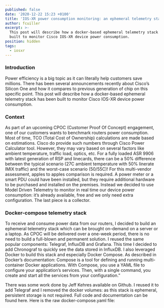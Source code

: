 ```yaml
---
published: false
date: '2020-12-22 15:23 +0100'
title: 'IOS-XR power consumption monitoring: an ephemeral telemetry stack use case'
author: fcuiller
excerpt: >-
  This post will describe how a docker-based ephemeral telemetry stack has been
  built to monitor Cisco IOS-XR device power consumption.
position: hidden
tags:
  - iosxr
---
```

### Introduction

Power efficiency is a big topic as it can literally help customers save millions. There has been several announcements recently about Cisco’s Silicon One and how it compares to previous generation of chip on this specific point. 
This post will describe how a docker-based ephemeral telemetry stack has been built to monitor Cisco IOS-XR device power consumption.

### Context

As part of an upcoming CPOC (Customer Proof Of Concept) engagement, one of our customers wants to benchmark routers power consumption. Most of time, TCO (Total Cost of Ownership) calculations are made based on estimations. Cisco do provide such numbers through Cisco Power Calculator tool. However, they may vary based on several factors like ambient temperature, traffic load, optics, etc. For a fully loaded ASR 9906 with latest generation of RSP and linecards, there can be a 50% difference between the typical scenario (27C ambient temperature with 50% linerate IMIX traffic) and the worst-case scenario (50/55C)!
For this multi-vendor assessment, apples to apples comparison is required. A power meter or a smart PDU could have been installed, but they require additional hardware to be purchased and installed on the premises. Instead we decided to use Model Driven Telemetry to monitor in real time our device power consumption: it’s already available, free and we only need extra configuration. The last piece is a collector.

### Docker-compose telemetry stack

To receive and consume power data from our routers, I decided to build an ephemeral telemetry stack which can be brought on-demand on a server or a laptop. As CPOC will be delivered over a one-week period, there is no need to build a full-blown and permanent solution.
I reused the same popular components: Telegraf, InfluxDB and Grafana. This time I decided to add Chronograf to quickly see the data stored in InfluxDB. I also leveraged Docker to build this stack and especially Docker Compose. As described in Docker’s documentation:
Compose is a tool for defining and running multi-container Docker applications. With Compose, you use a YAML file to configure your application’s services. Then, with a single command, you create and start all the services from your configuration.”

There was some work done by Jeff Kehres available on Github. I reused it to add Telegraf and I removed the docker volumes: as this stack is ephemeral, persistent storage is not required. Full code and documentation can be found here. Here is the raw docker-compose.yaml file:




